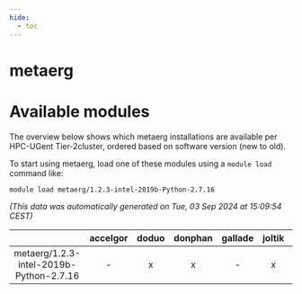 ```yaml
---
hide:
  - toc
---
```


metaerg
=======

# Available modules


The overview below shows which metaerg installations are available per HPC-UGent Tier-2cluster, ordered based on software version (new to old).

To start using metaerg, load one of these modules using a `module load` command like:

```shell
module load metaerg/1.2.3-intel-2019b-Python-2.7.16
```

*(This data was automatically generated on Tue, 03 Sep 2024 at 15:09:54 CEST)*  

| |accelgor|doduo|donphan|gallade|joltik|shinx|skitty|
| :---: | :---: | :---: | :---: | :---: | :---: | :---: | :---: |
|metaerg/1.2.3-intel-2019b-Python-2.7.16|-|x|x|-|x|-|x|
